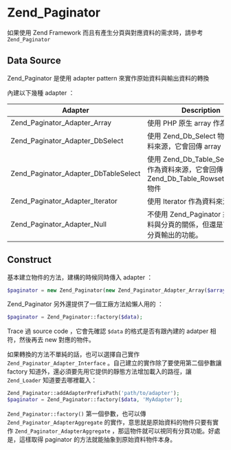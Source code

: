 # Zend_Paginator

如果使用 Zend Framework 而且有產生分頁與對應資料的需求時，請參考 `Zend_Paginator`

## Data Source

Zend_Paginator 是使用 adapter pattern 來實作原始資料與輸出資料的轉換

內建以下幾種 adapter ：

|  Adapter  |  Description  |
|  -------  |  -----------  |
| Zend_Paginator_Adapter_Array | 使用 PHP 原生 array 作為資料來源 |
| Zend_Paginator_Adapter_DbSelect | 使用 Zend_Db_Select 物件作為資料來源，它會回傳 array |
| Zend_Paginator_Adapter_DbTableSelect | 使用 Zend_Db_Table_Select 物件作為資料來源，它會回傳 Zend_Db_Table_Rowset_Abstract 物件 |
| Zend_Paginator_Adapter_Iterator | 使用 Iterator 作為資料來源 |
| Zend_Paginator_Adapter_Null | 不使用 Zend_Paginator 來管理資料與分頁的關係，但還是可以控制分頁輸出的功能。 |

## Construct

基本建立物件的方法，建構的時候同時傳入 adapter ：

```php
$paginator = new Zend_Paginator(new Zend_Paginator_Adapter_Array($array));
```

Zend_Paginator 另外還提供了一個工廠方法給懶人用的 ：

```php
$paginator = Zend_Paginator::factory($data);
```

Trace 過 source code ，它會先確認 `$data` 的格式是否有跟內建的 adatper 相符，然後再去 new 對應的物件。

如果轉換的方法不單純的話，也可以選擇自己實作 `Zend_Paginator_Adapter_Interface` 。自己建立的實作除了要使用第二個參數讓 factory 知道外，還必須要先用它提供的靜態方法增加載入的路徑，讓 `Zend_Loader` 知道要去哪裡載入：

```php
Zend_Paginator::addAdapterPrefixPath('path/to/adapter');
$paginator = Zend_Paginator::factory($data, 'MyAdapter');
```

`Zend_Paginator::factory()` 第一個參數，也可以傳 `Zend_Paginator_AdapterAggregate` 的實作，意思就是原始資料的物件只要有實作 `Zend_Paginator_AdapterAggregate` ，那這物件就可以視同有分頁功能。好處是，這樣取得 paginator 的方法就能抽象到原始資料物件本身。
